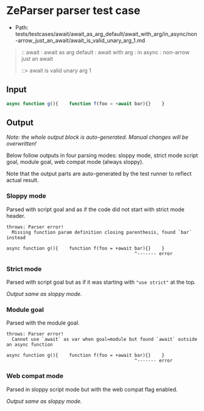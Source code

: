 # ZeParser parser test case

- Path: tests/testcases/await/await_as_arg_default/await_with_arg/in_async/non-arrow_just_an_await/await_is_valid_unary_arg_1.md

> :: await : await as arg default : await with arg : in async : non-arrow just an await
>
> ::> await is valid unary arg 1

## Input

`````js
async function g(){    function f(foo = +await bar){}    }
`````

## Output

_Note: the whole output block is auto-generated. Manual changes will be overwritten!_

Below follow outputs in four parsing modes: sloppy mode, strict mode script goal, module goal, web compat mode (always sloppy).

Note that the output parts are auto-generated by the test runner to reflect actual result.

### Sloppy mode

Parsed with script goal and as if the code did not start with strict mode header.

`````
throws: Parser error!
  Missing function param definition closing parenthesis, found `bar` instead

async function g(){    function f(foo = +await bar){}    }
                                               ^------- error
`````

### Strict mode

Parsed with script goal but as if it was starting with `"use strict"` at the top.

_Output same as sloppy mode._

### Module goal

Parsed with the module goal.

`````
throws: Parser error!
  Cannot use `await` as var when goal=module but found `await` outside an async function

async function g(){    function f(foo = +await bar){}    }
                                               ^------- error
`````


### Web compat mode

Parsed in sloppy script mode but with the web compat flag enabled.

_Output same as sloppy mode._
